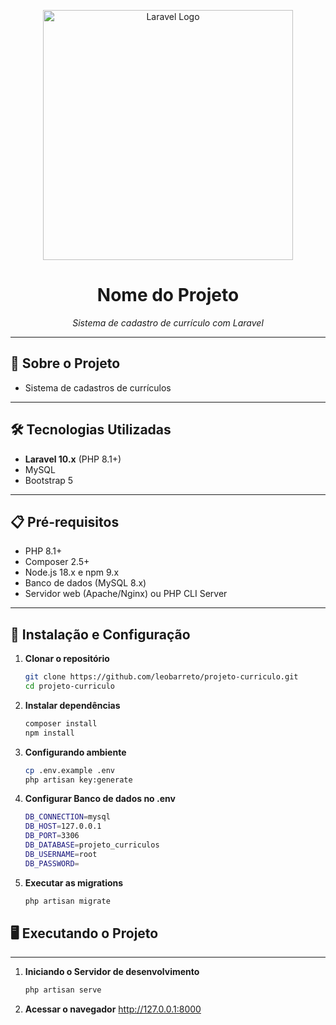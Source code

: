 <p align="center">
  <a href="https://laravel.com" target="_blank"><img src="https://raw.githubusercontent.com/laravel/art/master/logo-lockup/5%20SVG/2%20CMYK/1%20Full%20Color/laravel-logolockup-cmyk-red.svg" width="400" alt="Laravel Logo"></a>
  <h1 align="center">Nome do Projeto</h1>
</p>

<p align="center">
  <em>Sistema de cadastro de currículo com Laravel</em>
</p>

---

## 🚀 Sobre o Projeto

-   Sistema de cadastros de currículos

---

## 🛠 Tecnologias Utilizadas

-   **Laravel 10.x** (PHP 8.1+)
-   MySQL
-   Bootstrap 5

---

## 📋 Pré-requisitos

-   PHP 8.1+
-   Composer 2.5+
-   Node.js 18.x e npm 9.x
-   Banco de dados (MySQL 8.x)
-   Servidor web (Apache/Nginx) ou PHP CLI Server

---

## 🔧 Instalação e Configuração

1. **Clonar o repositório**

    ```bash
    git clone https://github.com/leobarreto/projeto-curriculo.git
    cd projeto-curriculo

    ```

2. **Instalar dependências**

    ```bash
    composer install
    npm install

    ```

3. **Configurando ambiente**

    ```bash
    cp .env.example .env
    php artisan key:generate

    ```

4. **Configurar Banco de dados no .env**

    ```bash
    DB_CONNECTION=mysql
    DB_HOST=127.0.0.1
    DB_PORT=3306
    DB_DATABASE=projeto_curriculos
    DB_USERNAME=root
    DB_PASSWORD=

    ```

5. **Executar as migrations**

    ```bash
    php artisan migrate
    ```

## 🖥 Executando o Projeto

---

1. **Iniciando o Servidor de desenvolvimento**

    ```bash
    php artisan serve

    ```

2. **Acessar o navegador**
   http://127.0.0.1:8000
